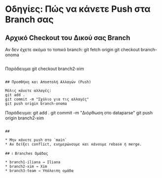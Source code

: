 # Οδηγίες: Πώς να κάνετε Push στα Branch σας

## Αρχικό Checkout του Δικού σας Branch

Αν δεν έχετε ακόμα το τοπικό branch:
git fetch origin
git checkout branch-onoma
```

```

Παράδειγμα
git checkout branch2-xim
```

## Προσθήκη και Αποστολή Αλλαγών (Push)

Μόλις κάνετε αλλαγές:
git add .
git commit -m "Σχόλιο για τις αλλαγές"
git push origin branch-onoma
```

Παράδειγμα:
git add .
git commit -m "Διόρθωση στο dataparse"
git push origin branch2-xim
```

##

* Μην κάνετε push στο `main` 
* Αν δείξει conflict, ενημερώνουμε και κάνουμε rebase ή merge.

## ℹ️ Branches Ομάδας

* branch1-iliana → Iliana
* branch2-xim → Xim
* branch3-team → Υπόλοιπη ομάδα



